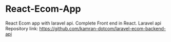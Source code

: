 # React-Ecom-App
React Ecom app with laravel api.
Complete Front end in React.
Laravel api Repository link: https://github.com/kamran-dotcom/laravel-ecom-backend-api

